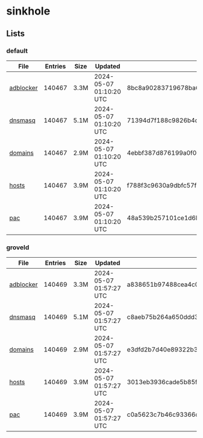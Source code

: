 # sinkhole

## Lists

### default

|File|Entries|Size|Updated|Hash|
|-|-|-|-|-|
|[adblocker](https://raw.githubusercontent.com/groveld/sinkhole/lists/default/adblocker.txt)|140467|3.3M|2024-05-07 01:10:20 UTC|8bc8a90283719678ba65e14a4659a510a63767a6ab1e713c4f035043256e637b|
|[dnsmasq](https://raw.githubusercontent.com/groveld/sinkhole/lists/default/dnsmasq.txt)|140467|5.1M|2024-05-07 01:10:20 UTC|71394d7f188c9826b4d017bcef0e0ede925aa072fb023e9af35951a407e69e8f|
|[domains](https://raw.githubusercontent.com/groveld/sinkhole/lists/default/domains.txt)|140467|2.9M|2024-05-07 01:10:20 UTC|4ebbf387d876199a0f0c13c43fc20e15b2ab739f4599d8535c0c951e5bb0d36b|
|[hosts](https://raw.githubusercontent.com/groveld/sinkhole/lists/default/hosts.txt)|140467|3.9M|2024-05-07 01:10:20 UTC|f788f3c9630a9dbfc57f998b23f54bc6894f25b15fbd8f1dfa00b90407c5ed10|
|[pac](https://raw.githubusercontent.com/groveld/sinkhole/lists/default/pac.txt)|140467|3.9M|2024-05-07 01:10:20 UTC|48a539b257101ce1d6bc64b99f072ffd34ce36b11b474bf026278b7703eb97c5|

### groveld

|File|Entries|Size|Updated|Hash|
|-|-|-|-|-|
|[adblocker](https://raw.githubusercontent.com/groveld/sinkhole/lists/groveld/adblocker.txt)|140469|3.3M|2024-05-07 01:57:27 UTC|a838651b97488cea4c09bc997f717ec31401d5a8e0c85790a04062375eee7eb8|
|[dnsmasq](https://raw.githubusercontent.com/groveld/sinkhole/lists/groveld/dnsmasq.txt)|140469|5.1M|2024-05-07 01:57:27 UTC|c8aeb75b264a650ddd3c3660ae77dd3071d1749dbe1a8b9a510304ab21967f25|
|[domains](https://raw.githubusercontent.com/groveld/sinkhole/lists/groveld/domains.txt)|140469|2.9M|2024-05-07 01:57:27 UTC|e3dfd2b7d40e89322b34401d173979a2724c2d7b60c779099eb0b1e58c836690|
|[hosts](https://raw.githubusercontent.com/groveld/sinkhole/lists/groveld/hosts.txt)|140469|3.9M|2024-05-07 01:57:27 UTC|3013eb3936cade5b85f03e1de2c6a2c2e0c96b2544c0b9c31f5a3162dede98cb|
|[pac](https://raw.githubusercontent.com/groveld/sinkhole/lists/groveld/pac.txt)|140469|3.9M|2024-05-07 01:57:27 UTC|c0a5623c7b46c93366d6e7af1706bcdf72362e2ca5db40eb9a95b904f1384f1d|
